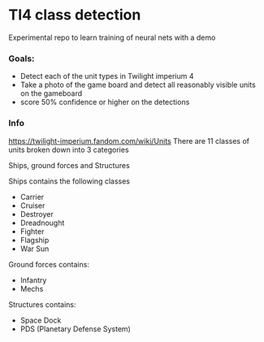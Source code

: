 # TI4 class detection

Experimental repo to learn training of neural nets with a demo

### Goals: 
- Detect each of the unit types in Twilight imperium 4 
- Take a photo of the game board and detect all reasonably visible units on the gameboard 
- score 50% confidence or higher on the detections

### Info
https://twilight-imperium.fandom.com/wiki/Units
There are 11 classes of units broken down into 3 categories

Ships, ground forces and Structures

Ships contains the following classes 
- Carrier
- Cruiser
- Destroyer
- Dreadnought
- Fighter
- Flagship
- War Sun

Ground forces contains:
- Infantry
- Mechs

Structures contains:
- Space Dock
- PDS (Planetary Defense System)



